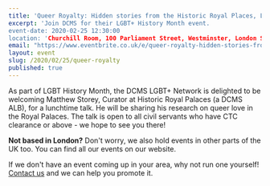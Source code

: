 ```yaml
---
title: 'Queer Royalty: Hidden stories from the Historic Royal Places, London'
excerpt: 'Join DCMS for their LGBT+ History Month event.
event-date: 2020-02-25 12:30:00
location: 'Churchill Room, 100 Parliament Street, Westminster, London SW1A 2NP'
email: "https://www.eventbrite.co.uk/e/queer-royalty-hidden-stories-from-the-historic-royal-palaces-tickets-94815215863"
layout: event
slug: /2020/02/25/queer-royalty
published: true
---
```

As part of LGBT History Month, the DCMS LGBT+ Network is delighted to be welcoming Matthew Storey, Curator at Historic Royal Palaces (a DCMS ALB), for a lunchtime talk. He will be sharing his research on queer love in the Royal Palaces. The talk is open to all civil servants who have CTC clearance or above - we hope to see you there!

**Not based in London?** Don't worry, we also hold events in other parts of the UK too. You can find all our events on our website.

If we don't have an event coming up in your area, why not run one yourself! [Contact us](/about/contact-us/) and we can help you promote it.
